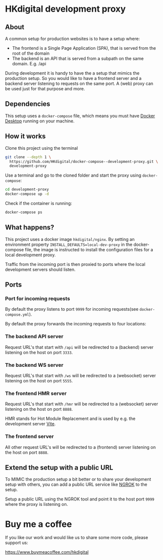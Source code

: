 # HKdigital development proxy

## About

A common setup for production websites is to have a setup where:
- The frontend is a Single Page Application (SPA), that is served from the root of the domain
- The backend is an API that is served from a subpath on the same domain. E.g. /api

During development it is handy to have the a setup that mimics the production setup. So you would like to have a frontend server and a backend server listening to requests on the same port. A (web) proxy can be used just for that purpose and more.

## Dependencies

This setup uses a `docker-compose` file, which means you must have [Docker Desktop](https://www.docker.com/products/docker-desktop) running on your machine.

## How it works

Clone this project using the terminal

```bash
git clone --depth 1 \
  https://github.com/HKdigital/docker-compose--development-proxy.git \
  development-proxy
```

Use a terminal and go to the cloned folder and start the proxy using `docker-compose`:

```bash
cd development-proxy
docker-compose up -d
```

Check if the container is running:

```bash
docker-compose ps
```

## What happens?

 This project uses a docker image `hkdigital/nginx`. By setting an environment property `INSTALL_DEFAULTS=local-dev-proxy` in the docker-compose file, the image is instructed to install the configuration files for a local development proxy.

Traffic from the incoming port is then proxied to ports where the local development servers should listen.

## Ports

### Port for incoming requests

By default the proxy listens to port `9999` for incoming requests(see `docker-compose.yml`).

By default the proxy forwards the incoming requests to four locations:

### The backend API server

Request URL's that start with `/api` will be redirected to a (backend) server listening on the host on port `3333`.

### The backend WS server

Request URL's that start with `/ws` will be redirected to a (websocket) server listening on the host on port `5555`.

### The frontend HMR server

Request URL's that start with `/hmr` will be redirected to a (websocket) server listening on the host on port `8888`.

HMR stands for Hot Module Replacement and is used by e.g. the development server [Vite](https://vitejs.dev/).

### The frontend server

All other request URL's will be redirected to a (frontend) server listening on the host on port `8888`.

## Extend the setup with a public URL

To MIMIC the production setup a bit better or to share your development setup with others, you can add a public URL service like [NGROK](https://ngrok.com/) to the setup.

Setup a public URL using the NGROK tool and point it to the host port `9999` where the proxy is listening on.

# Buy me a coffee

If you like our work and would like us to share some more code, please support us:

https://www.buymeacoffee.com/hkdigital
